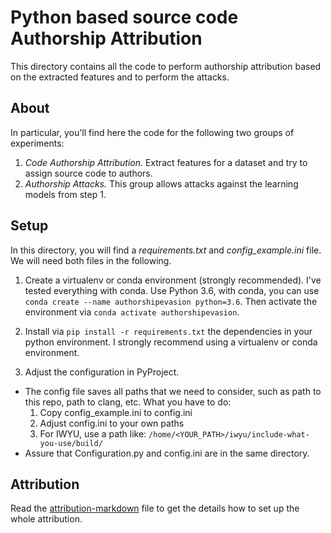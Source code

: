 # Python based source code Authorship Attribution 

This directory contains all the code to perform
authorship attribution based on the extracted features and
to perform the attacks.

## About

In particular, you'll find here the code for the following
two groups of experiments:

1. *Code Authorship Attribution.* Extract features for a dataset and try to
assign source code to authors.
2. *Authorship Attacks.* This group allows attacks
against the learning models from step 1.

## Setup
In this directory, you will find a *requirements.txt* and *config_example.ini*
file. We will need both files in the following.

1. Create a virtualenv or conda environment (strongly recommended).
I've tested everything with conda. Use Python 3.6, with conda,
you can use ```conda create --name authorshipevasion python=3.6```.
Then activate the environment via ```conda activate authorshipevasion```.

2. Install via ```pip install -r requirements.txt``` the dependencies
in your python environment. I strongly recommend using a virtualenv or
conda environment.

3. Adjust the configuration in PyProject.
  - The config file saves all paths that we need to consider, such as path to this repo, path to clang, etc.
  What you have to do:
      1. Copy config_example.ini to config.ini
      2. Adjust config.ini to your own paths
      3. For IWYU, use a path like: `/home/<YOUR_PATH>/iwyu/include-what-you-use/build/`
  - Assure that Configuration.py and config.ini are in the same directory.


## Attribution
Read the [attribution-markdown](./README_ATTRIBUTION.md) file to get the details how to set up
the whole attribution.

